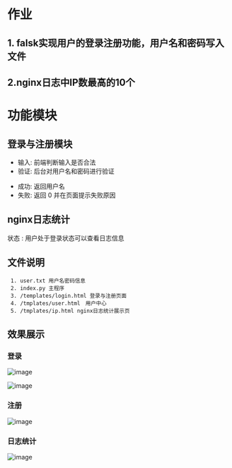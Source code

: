 # 作业

## 1. falsk实现用户的登录注册功能，用户名和密码写入文件

## 2.nginx日志中IP数最高的10个

# 功能模块

## 登录与注册模块

 - 输入: 前端判断输入是否合法
 - 验证: 后台对用户名和密码进行验证
  + 成功: 返回用户名
  + 失败: 返回 0 并在页面提示失败原因

## nginx日志统计

  状态 : 用户处于登录状态可以查看日志信息

## 文件说明

```
 1. user.txt 用户名密码信息
 2. index.py 主程序
 3. /templates/login.html 登录与注册页面
 4. /tmplates/user.html　用户中心
 5. /tmplates/ip.html nginx日志统计展示页
 ```

 ## 效果展示
### 登录

![image](https://github.com/51reboot/actual-15-homework/raw/master/four/yangyi/day04/login1.png)

![image](https://github.com/51reboot/actual-15-homework/raw/master/four/yangyi/day04/login2.png)

### 注册

![image](https://github.com/51reboot/actual-15-homework/raw/master/four/yangyi/day04/login3.png)

### 日志统计

![image](https://github.com/51reboot/actual-15-homework/raw/master/four/yangyi/day04/IP.png)


